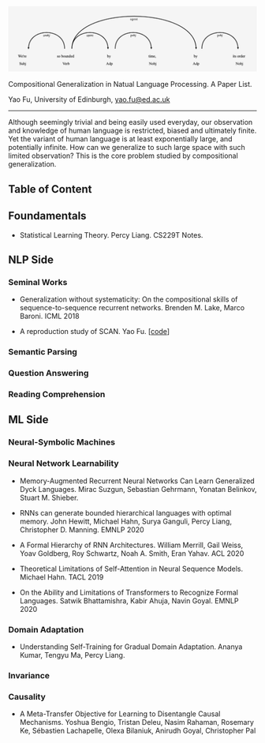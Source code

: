 <p align="left">
  <img src="doc/title.png" width="800" title="title" alt="title">
</p>

Compositional Generalization in Natual Language Processing. A Paper List. 

Yao Fu, University of Edinburgh, yao.fu@ed.ac.uk


----

Although seemingly trivial and being easily used everyday, our observation and knowledge of human language is restricted, biased and ultimately finite. 
Yet the variant of human language is at least exponentially large, and potentially infinite. 
How can we generalize to such large space with such limited observation? 
This is the core problem studied by compositional generalization. 

## Table of Content 

## Foundamentals

* Statistical Learning Theory. Percy Liang. CS229T Notes.

## NLP Side
### Seminal Works
* Generalization without systematicity: On the compositional skills of sequence-to-sequence recurrent networks. Brenden M. Lake, Marco Baroni. ICML 2018

* A reproduction study of SCAN. Yao Fu. \[[code](https://github.com/FranxYao/SCAN_reproduce)\]

### Semantic Parsing 

### Question Answering

### Reading Comprehension 

## ML Side 

### Neural-Symbolic Machines 

### Neural Network Learnability
* Memory-Augmented Recurrent Neural Networks Can Learn Generalized Dyck Languages. Mirac Suzgun, Sebastian Gehrmann, Yonatan Belinkov, Stuart M. Shieber.

* RNNs can generate bounded hierarchical languages with optimal memory. John Hewitt, Michael Hahn, Surya Ganguli, Percy Liang, Christopher D. Manning. EMNLP 2020

* A Formal Hierarchy of RNN Architectures. William Merrill, Gail Weiss, Yoav Goldberg, Roy Schwartz, Noah A. Smith, Eran Yahav. ACL 2020 

* Theoretical Limitations of Self-Attention in Neural Sequence Models. Michael Hahn. TACL 2019

* On the Ability and Limitations of Transformers to Recognize Formal Languages. Satwik Bhattamishra, Kabir Ahuja, Navin Goyal. EMNLP 2020

### Domain Adaptation 

* Understanding Self-Training for Gradual Domain Adaptation. Ananya Kumar, Tengyu Ma, Percy Liang. 

### Invariance 

### Causality
* A Meta-Transfer Objective for Learning to Disentangle Causal Mechanisms. Yoshua Bengio, Tristan Deleu, Nasim Rahaman, Rosemary Ke, Sébastien Lachapelle, Olexa Bilaniuk, Anirudh Goyal, Christopher Pal

